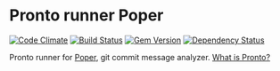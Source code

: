 # Pronto runner Poper

[![Code Climate](https://codeclimate.com/github/mmozuras/pronto-poper.png)](https://codeclimate.com/github/mmozuras/pronto-poper)
[![Build Status](https://travis-ci.org/mmozuras/pronto-poper.png)](https://travis-ci.org/mmozuras/pronto-poper)
[![Gem Version](https://badge.fury.io/rb/pronto-poper.png)](http://badge.fury.io/rb/pronto-poper)
[![Dependency Status](https://gemnasium.com/mmozuras/pronto-poper.png)](https://gemnasium.com/mmozuras/pronto-poper)

Pronto runner for [Poper](https://github.com/mmozuras/poper), git commit message analyzer. [What is Pronto?](https://github.com/mmozuras/pronto)
